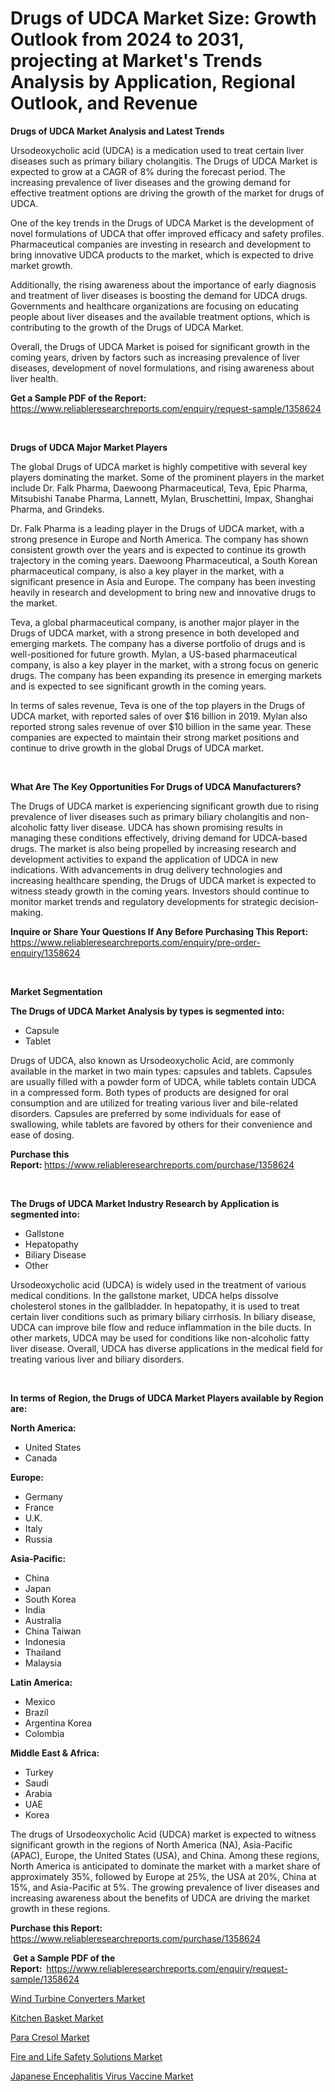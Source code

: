 <p><h1>Drugs of UDCA Market Size: Growth Outlook from 2024 to 2031, projecting at Market's Trends Analysis by Application, Regional Outlook, and Revenue</h1></p><p><strong>Drugs of UDCA Market Analysis and Latest Trends</strong></p>
<p><p>Ursodeoxycholic acid (UDCA) is a medication used to treat certain liver diseases such as primary biliary cholangitis. The Drugs of UDCA Market is expected to grow at a CAGR of 8% during the forecast period. The increasing prevalence of liver diseases and the growing demand for effective treatment options are driving the growth of the market for drugs of UDCA.</p><p>One of the key trends in the Drugs of UDCA Market is the development of novel formulations of UDCA that offer improved efficacy and safety profiles. Pharmaceutical companies are investing in research and development to bring innovative UDCA products to the market, which is expected to drive market growth.</p><p>Additionally, the rising awareness about the importance of early diagnosis and treatment of liver diseases is boosting the demand for UDCA drugs. Governments and healthcare organizations are focusing on educating people about liver diseases and the available treatment options, which is contributing to the growth of the Drugs of UDCA Market.</p><p>Overall, the Drugs of UDCA Market is poised for significant growth in the coming years, driven by factors such as increasing prevalence of liver diseases, development of novel formulations, and rising awareness about liver health.</p></p>
<p><strong>Get a Sample PDF of the Report:&nbsp;</strong> <a href="https://www.reliableresearchreports.com/enquiry/request-sample/1358624">https://www.reliableresearchreports.com/enquiry/request-sample/1358624</a></p>
<p>&nbsp;</p>
<p><strong>Drugs of UDCA Major Market Players</strong></p>
<p><p>The global Drugs of UDCA market is highly competitive with several key players dominating the market. Some of the prominent players in the market include Dr. Falk Pharma, Daewoong Pharmaceutical, Teva, Epic Pharma, Mitsubishi Tanabe Pharma, Lannett, Mylan, Bruschettini, Impax, Shanghai Pharma, and Grindeks.</p><p>Dr. Falk Pharma is a leading player in the Drugs of UDCA market, with a strong presence in Europe and North America. The company has shown consistent growth over the years and is expected to continue its growth trajectory in the coming years. Daewoong Pharmaceutical, a South Korean pharmaceutical company, is also a key player in the market, with a significant presence in Asia and Europe. The company has been investing heavily in research and development to bring new and innovative drugs to the market.</p><p>Teva, a global pharmaceutical company, is another major player in the Drugs of UDCA market, with a strong presence in both developed and emerging markets. The company has a diverse portfolio of drugs and is well-positioned for future growth. Mylan, a US-based pharmaceutical company, is also a key player in the market, with a strong focus on generic drugs. The company has been expanding its presence in emerging markets and is expected to see significant growth in the coming years.</p><p>In terms of sales revenue, Teva is one of the top players in the Drugs of UDCA market, with reported sales of over $16 billion in 2019. Mylan also reported strong sales revenue of over $10 billion in the same year. These companies are expected to maintain their strong market positions and continue to drive growth in the global Drugs of UDCA market.</p></p>
<p>&nbsp;</p>
<p><strong>What Are The Key Opportunities For Drugs of UDCA Manufacturers?</strong></p>
<p><p>The Drugs of UDCA market is experiencing significant growth due to rising prevalence of liver diseases such as primary biliary cholangitis and non-alcoholic fatty liver disease. UDCA has shown promising results in managing these conditions effectively, driving demand for UDCA-based drugs. The market is also being propelled by increasing research and development activities to expand the application of UDCA in new indications. With advancements in drug delivery technologies and increasing healthcare spending, the Drugs of UDCA market is expected to witness steady growth in the coming years. Investors should continue to monitor market trends and regulatory developments for strategic decision-making.</p></p>
<p><strong>Inquire or Share Your Questions If Any Before Purchasing This Report:</strong> <a href="https://www.reliableresearchreports.com/enquiry/pre-order-enquiry/1358624">https://www.reliableresearchreports.com/enquiry/pre-order-enquiry/1358624</a></p>
<p>&nbsp;</p>
<p><strong>Market Segmentation</strong></p>
<p><strong>The Drugs of UDCA Market Analysis by types is segmented into:</strong></p>
<p><ul><li>Capsule</li><li>Tablet</li></ul></p>
<p><p>Drugs of UDCA, also known as Ursodeoxycholic Acid, are commonly available in the market in two main types: capsules and tablets. Capsules are usually filled with a powder form of UDCA, while tablets contain UDCA in a compressed form. Both types of products are designed for oral consumption and are utilized for treating various liver and bile-related disorders. Capsules are preferred by some individuals for ease of swallowing, while tablets are favored by others for their convenience and ease of dosing.</p></p>
<p><strong>Purchase this Report:&nbsp;</strong><a href="https://www.reliableresearchreports.com/purchase/1358624">https://www.reliableresearchreports.com/purchase/1358624</a></p>
<p>&nbsp;</p>
<p><strong>The Drugs of UDCA Market Industry Research by Application is segmented into:</strong></p>
<p><ul><li>Gallstone</li><li>Hepatopathy</li><li>Biliary Disease</li><li>Other</li></ul></p>
<p><p>Ursodeoxycholic acid (UDCA) is widely used in the treatment of various medical conditions. In the gallstone market, UDCA helps dissolve cholesterol stones in the gallbladder. In hepatopathy, it is used to treat certain liver conditions such as primary biliary cirrhosis. In biliary disease, UDCA can improve bile flow and reduce inflammation in the bile ducts. In other markets, UDCA may be used for conditions like non-alcoholic fatty liver disease. Overall, UDCA has diverse applications in the medical field for treating various liver and biliary disorders.</p></p>
<p>&nbsp;</p>
<p><strong>In terms of Region, the Drugs of UDCA Market Players available by Region are:</strong></p>
<p>
    <p> <strong> North America: </strong>
        <ul>
            <li>United States</li>
            <li>Canada</li>
        </ul>
        </p> 
    <p> <strong> Europe: </strong>
        <ul>
            <li>Germany</li>
            <li>France</li>
            <li>U.K.</li>
            <li>Italy</li>
            <li>Russia</li>
        </ul>
        </p> 
    <p> <strong> Asia-Pacific: </strong>
        <ul>
            <li>China</li>
            <li>Japan</li>
            <li>South Korea</li>
            <li>India</li>
            <li>Australia</li>
            <li>China Taiwan</li>
            <li>Indonesia</li>
            <li>Thailand</li>
            <li>Malaysia</li>
        </ul>
        </p> 
    <p> <strong> Latin America: </strong>
        <ul>
            <li>Mexico</li>
            <li>Brazil</li>
            <li>Argentina Korea</li>
            <li>Colombia</li>
        </ul>
        </p> 
    <p> <strong> Middle East & Africa: </strong>
        <ul>
            <li>Turkey</li>
            <li>Saudi</li>
            <li>Arabia</li>
            <li>UAE</li>
            <li>Korea</li>
        </ul>
    </p>
    </p>
<p><p>The drugs of Ursodeoxycholic Acid (UDCA) market is expected to witness significant growth in the regions of North America (NA), Asia-Pacific (APAC), Europe, the United States (USA), and China. Among these regions, North America is anticipated to dominate the market with a market share of approximately 35%, followed by Europe at 25%, the USA at 20%, China at 15%, and Asia-Pacific at 5%. The growing prevalence of liver diseases and increasing awareness about the benefits of UDCA are driving the market growth in these regions.</p></p>
<p><strong>Purchase this Report: </strong><a href="https://www.reliableresearchreports.com/purchase/1358624">https://www.reliableresearchreports.com/purchase/1358624</a></p>
<p>&nbsp;<strong>Get a Sample PDF of the Report:&nbsp;&nbsp;</strong><a href="https://www.reliableresearchreports.com/enquiry/request-sample/1358624">https://www.reliableresearchreports.com/enquiry/request-sample/1358624</a></p>
<p><strong></strong></p>
<p><p><a href="https://medium.com/p/0fd60f44b1ff/edit">Wind Turbine Converters Market</a></p><p><a href="https://issuu.com/reportprime-2/docs/kitchen-basket-market-size-2030.pptx">Kitchen Basket Market</a></p><p><a href="https://issuu.com/reportprime-2/docs/para-cresol-market-size-2030.pptx">Para Cresol Market</a></p><p><a href="https://medium.com/p/d14229743b46/edit">Fire and Life Safety Solutions Market</a></p><p><a href="https://github.com/aashishrp/Market-Research-Report-List-2/blob/main/japanese-encephalitis-virus-vaccine-market.md">Japanese Encephalitis Virus Vaccine Market</a></p></p>